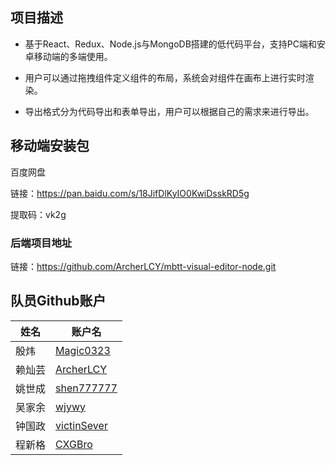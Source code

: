 ## 项目描述


- 基于React、Redux、Node.js与MongoDB搭建的低代码平台，支持PC端和安卓移动端的多端使用。

- 用户可以通过拖拽组件定义组件的布局，系统会对组件在画布上进行实时渲染。
 
- 导出格式分为代码导出和表单导出，用户可以根据自己的需求来进行导出。

## 移动端安装包

百度网盘

链接：https://pan.baidu.com/s/18JifDlKyIO0KwiDsskRD5g 

提取码：vk2g 

### 后端项目地址
链接：https://github.com/ArcherLCY/mbtt-visual-editor-node.git

##  队员Github账户

| 姓名   | 账户名                                        |
| ------ | --------------------------------------------- |
| 殷炜   | [Magic0323](https://github.com/Magic0323)     |
| 赖灿芸 | [ArcherLCY](https://github.com/ArcherLCY)     |
| 姚世成 | [shen777777](https://github.com/shen777777)   |
| 吴家余 | [wjywy](https://github.com/wjywy)             |
| 钟国政 | [victinSever](https://github.com/victinSever) |
| 程新格 | [CXGBro](https://github.com/CXGBro)           |

